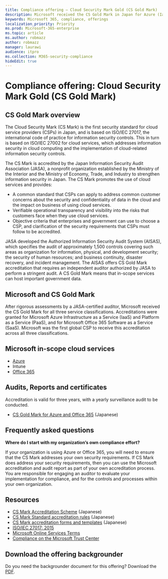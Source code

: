 ```yaml
---
title: Compliance offering — Cloud Security Mark Gold (CS Gold Mark)
description: Microsoft received the CS Gold Mark in Japan for Azure (IaaS and PaaS) and Office 365 (SaaS).
keywords: Microsoft 365, compliance, offerings
localization_priority: Priority
ms.prod: Microsoft-365-enterprise
ms.topic: article
ms.author: robmazz
author: robmazz
manager: laurawi
audience: itpro
ms.collection: M365-security-compliance
hideEdit: true
---
```


# Compliance offering: Cloud Security Mark Gold (CS Gold Mark)

## CS Gold Mark overview

The Cloud Security Mark (CS Mark) is the first security standard for cloud service providers (CSPs) in Japan, and is based on ISO/IEC 27017, the international code of practice for information security controls. This in turn is based on ISO/IEC 27002 for cloud services, which addresses information security in cloud computing and the implementation of cloud-related information security controls.

The CS Mark is accredited by the Japan Information Security Audit Association (JASA), a nonprofit organization established by the Ministry of the Interior and the Ministry of Economy, Trade, and Industry to strengthen information security in Japan. The CS Mark promotes the use of cloud services and provides:

- A common standard that CSPs can apply to address common customer concerns about the security and confidentiality of data in the cloud and the impact on business of using cloud services.
- Verifiable operational transparency and visibility into the risks that customers face when they use cloud services.
- Objective criteria that enterprises and government can use to choose a CSP, and clarification of the security requirements that CSPs must follow to be accredited.

JASA developed the Authorized Information Security Audit System (AISAS), which specifies the audit of approximately 1,500 controls covering such areas as organization for information, physical, and development security; the security of human resources; and business continuity, disaster recovery, and incident management. The AISAS offers CS Gold Mark accreditation that requires an independent auditor authorized by JASA to perform a stringent audit. A CS Gold Mark means that in-scope services can host important government data.

## Microsoft and CS Gold Mark

After rigorous assessments by a JASA-certified auditor, Microsoft received the CS Gold Mark for all three service classifications. Accreditations were granted for Microsoft Azure Infrastructure as a Service (IaaS) and Platform as a Service (PaaS), and for Microsoft Office 365 Software as a Service (SaaS). Microsoft was the first global CSP to receive this accreditation across all three classifications.

## Microsoft in-scope cloud services

- [Azure](https://aka.ms/AzureCompliance)
- Intune
- [Office 365](https://go.microsoft.com/fwlink/p/?LinkID=2077751)

## Audits, Reports and certificates

Accreditation is valid for three years, with a yearly surveillance audit to be conducted.

- [CS Gold Mark for Azure and Office 365](http://jcispa.jasa.jp/cs_mark_co/cs_gold_mark_co/) (Japanese)

## Frequently asked questions

**Where do I start with my organization’s own compliance effort?**

If your organization is using Azure or Office 365, you will need to ensure that the CS Mark addresses your own security requirements. If CS Mark does address your security requirements, then you can use the Microsoft accreditation and audit report as part of your own accreditation process. You are responsible for engaging an auditor to evaluate your implementation for compliance, and for the controls and processes within your own organization.

## Resources

- [CS Mark Accreditation Scheme](http://jcispa.jasa.jp/cloud_security/) (Japanese)
- [CS Mark Standard accreditation rules](http://jcispa.jasa.jp/cloud_security/jcispa_regulation/) (Japanese)
- [CS Mark accreditation forms and templates](http://jcispa.jasa.jp/cloud_security/jcispa_regulation_form/) (Japanese)
- [ISO/IEC 27017: 2015](http://www.iso.org/iso/home/store/catalogue_tc/catalogue_detail.htm?csnumber=43757)
- [Microsoft Online Services Terms](http://aka.ms/Online-Services-Terms)
- [Compliance on the Microsoft Trust Center](https://www.microsoft.com/trust-center/compliance/compliance-overview)

## Download the offering backgrounder

Do you need the backgrounder document for this offering? Download the [PDF](http://download.microsoft.com/download/D/A/A/DAAF35AB-60DE-4A70-AF1D-DD5CBAF16477/CSMarkGold-Compliance.pdf).
